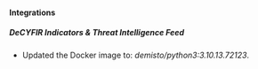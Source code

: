 #### Integrations
##### DeCYFIR Indicators & Threat Intelligence Feed
- Updated the Docker image to: *demisto/python3:3.10.13.72123*.
